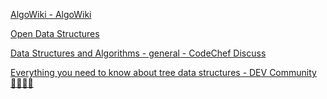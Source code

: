 [AlgoWiki - AlgoWiki](https://wiki.algo.is/)

[Open Data Structures](http://opendatastructures.org/)

[Data Structures and Algorithms - general - CodeChef Discuss](https://discuss.codechef.com/t/data-structures-and-algorithms/6599)

[Everything you need to know about tree data structures - DEV Community 👩‍💻👨‍💻](https://dev.to/leandrotk_/everything-you-need-to-know-about-tree-data-structures-2599)
